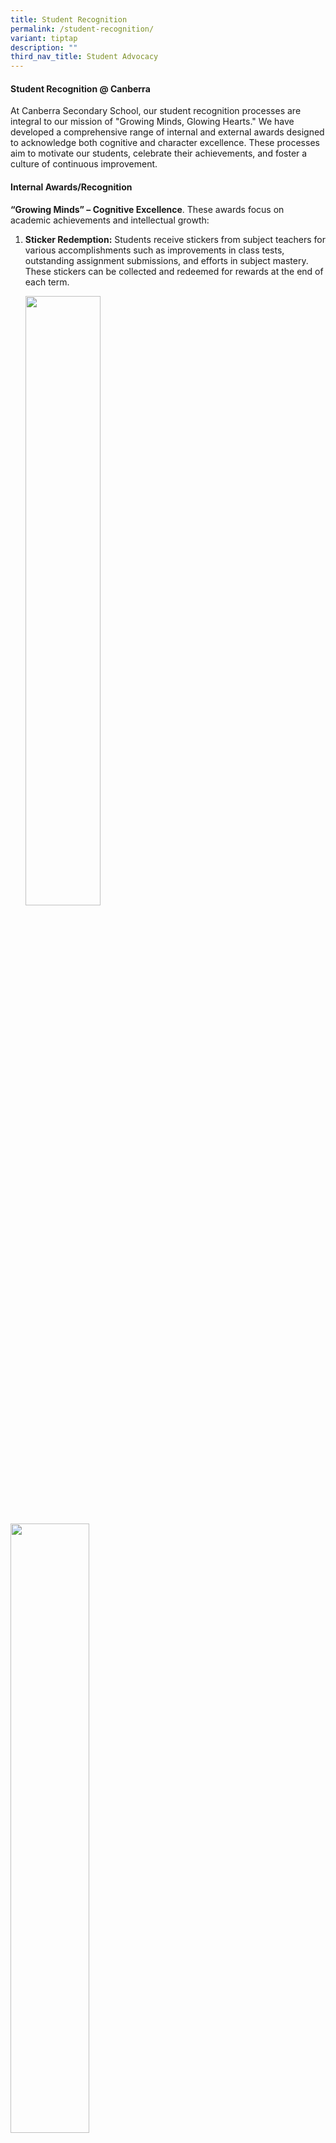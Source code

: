 ```yaml
---
title: Student Recognition
permalink: /student-recognition/
variant: tiptap
description: ""
third_nav_title: Student Advocacy
---
```

<h4><strong>Student Recognition @ Canberra</strong></h4>
<p>At Canberra Secondary School, our student recognition processes are integral
to our mission of "Growing Minds, Glowing Hearts." We have developed a
comprehensive range of internal and external awards designed to acknowledge
both cognitive and character excellence. These processes aim to motivate
our students, celebrate their achievements, and foster a culture of continuous
improvement.</p>
<h4><strong>Internal Awards/Recognition</strong></h4>
<p><strong>“Growing Minds” – Cognitive Excellence</strong>. These awards
focus on academic achievements and intellectual growth:</p>
<ol data-tight="true" class="tight">
<li>
<p><strong>Sticker Redemption:</strong> Students receive stickers from subject
teachers for various accomplishments such as improvements in class tests,
outstanding assignment submissions, and efforts in subject mastery. These
stickers can be collected and redeemed for rewards at the end of each term.</p>
<p></p>
<div class="isomer-image-wrapper">
<img style="width: 50%;" height="auto" width="100%" alt="" src="/images/Student_Recognition_1.png">
</div>
</li>
</ol>
<p></p>
<div class="isomer-image-wrapper">
<img style="width: 50%;" height="auto" width="100%" alt="" src="/images/Student_Recognition_2.jpg">
</div>
<ol data-tight="true" class="tight">
<li>
<p><strong>End of Semester YH Recognition:</strong> At the end of each semester,
during the Year Head (YH) Address, we recognize the top 3 students in each
class for academic performance and overall academic progress.</p>
<p></p>
<div class="isomer-image-wrapper">
<img style="width: 50%;" height="auto" width="100%" alt="" src="/images/Student_Recognition_3.jpg">
</div>
</li>
<li>
<p><strong>Annual Awards Day:</strong> Held annually, this ceremony celebrates
top academic performers, including the best in stream and subject across
all levels (Secondary 1-3) and those who excelled in National Examinations
(O &amp; N Levels). Additionally, MOE Edusave Character (ECHA) Awards will
be presented. Parents are invited to witness this prestigious event.</p>
<p></p>
</li>
</ol>
<p><strong>“Glowing Hearts” – Character Excellence</strong>. These awards
emphasize the importance of character and values:</p>
<ol data-tight="true" class="tight">
<li>
<p><strong>GRC GEMS of the Month: </strong>Each month, Class Coordinators
(CCs) nominate one student per class for demonstrating the GRC GEMS Deliverable
Outcomes: Going the Extra Mile, Effective in Teams, Modeling the Way, and
being a Self-Directed Learner.</p>
<p></p>
<div class="isomer-image-wrapper">
<img style="width: 75%;" height="auto" width="100%" alt="" src="/images/GEMS.png">
</div>
</li>
<li>
<p><strong>Jar of GRaCe:</strong> This monthly initiative involves teachers
recognizing students who exemplify the school values by awarding them colored
ice-cream sticks corresponding to the values of Gratitude (Green), Respect
(Blue), and Compassion (Red). At the end of each month, students can redeem
these sticks for ice cream.</p>
<p></p>
<div class="isomer-image-wrapper">
<img style="width: 50%;" height="auto" width="100%" alt="" src="/images/Student_Recognition_5.jpg">
</div>
</li>
</ol>
<p></p>
<div class="isomer-image-wrapper">
<img style="width: 50%;" height="auto" width="100%" alt="" src="/images/Student_Recognition_4.jpg">
</div>
<h4><strong>External Awards/Recognition</strong></h4>
<p>Canberra Secondary School also participates in a variety of external competitions
and awards that align with both academic and co-curricular excellence:</p>
<p>Academic Excellence:</p>
<ul data-tight="true" class="tight">
<li>
<p><strong>Subject-Based Competitions: </strong>Science Buskers Festival,
Australian Mathematics Competition, NUS Geography Challenge, and more.</p>
</li>
</ul>
<p>Co-Curricular Excellence:</p>
<ul data-tight="true" class="tight">
<li>
<p><strong>CCA Competitions: </strong>Sports events, Performing Arts/Singapore
Youth Festival (SYF), and uniform group competitions.</p>
</li>
</ul>
<p>Character and Leadership:</p>
<ol data-tight="true" class="tight">
<li>
<p>MOE Awards:</p>
<ul data-tight="true" class="tight">
<li>
<p><strong>ECHA (Edusave Character Award):</strong> Recognizes students who
consistently demonstrate good character and values, aligning with our GRC
values.</p>
</li>
<li>
<p><strong>EAGLES (Edusave Award for Achievement, Good Leadership, and Service):</strong> Awarded
to students excelling in leadership, service, and non-academic activities.</p>
</li>
<li>
<p><strong>LKY-ARE (Lee Kuan Yew Award for All-Round Excellence):</strong> A
national-level award recognizing well-rounded students who excel in both
academic and non-academic fields.</p>
</li>
</ul>
</li>
<li>
<p><strong>North West Outstanding All Rounder Student (OARS) Award:</strong> This
award recognizes Secondary 4/5 students who have demonstrated community
service, leadership, and academic excellence.</p>
</li>
</ol>
<p>Through these recognition processes, Canberra Secondary School continues
to nurture future-ready students who excel not only in academics but also
in character. By acknowledging and celebrating our students' achievements
across various domains, we reinforce our commitment to holistic education
and inspire our students to embody our school values and vision.</p>
<p>&nbsp;</p>
<hr>
<p><strong>Edusave Character Award (ECHA)</strong>
</p>
<p>The <strong>Edusave Character Award (ECHA)</strong> was introduced by the
Ministry of Education in 2012 to recognize students who exhibit exemplary
character and outstanding personal qualities through their behavior and
actions. This award is part of a broader initiative to foster an inclusive
and stronger Singapore by celebrating and encouraging a wide range of positive
qualities and achievements.</p>
<p><strong>Eligibility Criteria:</strong>
</p>
<p>To be eligible for the ECHA, students must meet the following criteria:</p>
<ol data-tight="true" class="tight">
<li>
<p><strong>Singapore Citizenship:</strong>
<br>The nominee must be a Singapore citizen.</p>
</li>
<li>
<p><strong>Consistent Demonstration of Good Character:</strong>
<br>The nominee must consistently demonstrate good character and values, particularly
the school values of <strong>Gratitude, Respect, and Compassion (GRC)</strong>.</p>
</li>
<li>
<p><strong>Exemplary Role Model:</strong>
<br>The nominee should possess qualities associated with outstanding character
and be able to inspire others as a role model.</p>
</li>
</ol>
<p><strong>Nominations:</strong>
<br>Nominations for ECHA are made by Class Character Coaches(CCCs), Year Heads
(YHs), Subject Teachers (STs), or CCA Teachers. It is important to note
that students cannot receive the ECHA in consecutive years.</p>
<p><strong>Award:</strong>
<br>A monetary award of $500 is given to the top 2% of students in the school.</p>
<hr>
<p><strong>Edusave Award for Achievement, Good Leadership, and Service (EAGLES)</strong>
</p>
<p>The <strong>Edusave Award for Achievement, Good Leadership, and Service (EAGLES)</strong> honors
students who have demonstrated leadership qualities, provided service to
their community and school, excelled in non-academic activities, and maintained
good conduct.</p>
<p><strong>Eligibility Criteria:</strong>
</p>
<p>To qualify for the EAGLES, students must meet specific selection criteria
that reflect their school’s Co-Curricular Activities (CCA), Learning for
Life Programme (LLP), and other non-academic school-based programs.</p>
<p><strong>Nominations:</strong>
<br>Nominations for EAGLES are made by Class Coordinators (CCs), Year Heads
(YHs), Subject Teachers (STs), or CCA Teachers. Similar to ECHA, students
are ineligible to receive the EAGLES in consecutive years.</p>
<p><strong>Award:</strong>
<br>A monetary award of $350 is presented to the top 10% of students in the
school.</p>
<hr>
<p><strong>Lee Kuan Yew Award for All-Round Excellence (LKY-ARE)</strong>
</p>
<p>The <strong>Lee Kuan Yew Award for All-Round Excellence (LKY-ARE)</strong> is
a prestigious national-level award established in 2005 to recognize secondary
school students who excel both academically and in non-academic areas.
This award highlights students who exemplify the qualities articulated
in Singapore’s desired outcomes of education.</p>
<p><strong>Criteria for Nomination:</strong>
</p>
<ul data-tight="true" class="tight">
<li>
<p><strong>Exemplary Character:</strong>
<br>Candidates must display exemplary conduct and serve as role models for
their peers.</p>
</li>
<li>
<p><strong>Academic Excellence:</strong>
<br>Candidates should have strong academic performance, reflected in good
results at National Examinations (O and N Levels).</p>
</li>
<li>
<p><strong>Non-Academic Excellence:</strong>
<br>Candidates must achieve an ‘Excellent’ grade for their CCA participation
at the secondary level and demonstrate active involvement.</p>
</li>
</ul>
<p><strong>Nominations:</strong>
<br>Schools can nominate up to one candidate from each course (Express, Normal
[Academic], and Normal [Technical]) who are Singapore citizens and have
completed Secondary 4 or its equivalent.</p>
<hr>
<p><strong>North West Outstanding All-Rounder Student (OARS) Award</strong>
</p>
<p>The <strong>North West Outstanding All-Rounder Student (OARS) Award</strong> recognizes
Sec 4/5 students who have demonstrated excellence in community service,
leadership, and academic achievements. This award aims to inspire students
to take ownership of their communities and unlock their potential as all-round
achievers.</p>
<p><strong>Objectives:</strong>
</p>
<ul data-tight="true" class="tight">
<li>
<p><strong>Recognition:</strong>
<br>Recognize students who excel in community service, leadership, and academics.</p>
</li>
<li>
<p><strong>Inspiration:</strong>
<br>Encourage students to take up community ownership.</p>
</li>
<li>
<p><strong>Stimulation:</strong>
<br>Stimulate the potential of students toward all-rounder achievement.</p>
</li>
</ul>
<p><strong>Nominations:</strong>
<br>Schools can nominate up to two students from the Sec 4/5 cohort.</p>
<p><strong>Award:</strong>
<br>Winners receive $300 in bookstore vouchers.</p>
<p><strong>Information Required for Nomination:</strong>
</p>
<ul data-tight="true" class="tight">
<li>
<p><strong>Community Service:</strong>
<br>Details of the student’s contributions to community service.</p>
</li>
<li>
<p><strong>Leadership Roles:</strong>
<br>Documentation of leadership roles in CCA, interest groups, or volunteering
groups.</p>
</li>
<li>
<p><strong>Achievements in CCA:</strong>
<br>Records of achievements in CCA, interest groups, or volunteering groups.</p>
</li>
<li>
<p><strong>Academic Achievements:</strong>
<br>Academic records highlighting the student’s performance.</p>
</li>
<li>
<p><strong>Other Attributes:</strong>
</p>
<ul data-tight="true" class="tight">
<li>
<p><strong>Influence:</strong> Ability to positively influence peers through
their actions.</p>
</li>
<li>
<p><strong>Integrity:</strong> Upholds moral principles and standards, even
in challenging situations.</p>
</li>
<li>
<p><strong>Perseverance:</strong> Shows persistence and tenacity in achieving
goals despite difficulties.</p>
</li>
<li>
<p><strong>Responsibility:</strong> Commits to completing tasks and assumes
ownership.</p>
</li>
<li>
<p><strong>Initiative:</strong> Displays interest, enthusiasm, and the ability
to take charge without being prompted.</p>
</li>
</ul>
</li>
</ul>
<p>&nbsp;</p>
<p>&nbsp;</p>
<p>&nbsp;</p>
<p>&nbsp;</p>